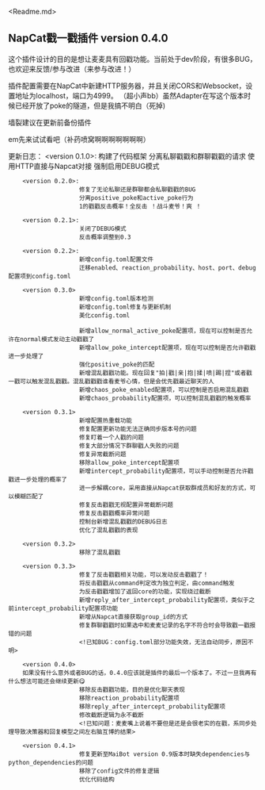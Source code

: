 <Readme.md>
## NapCat戳一戳插件  version 0.4.0

这个插件设计的目的是想让麦麦具有回戳功能。当前处于dev阶段，有很多BUG，也欢迎来反馈/参与改进（来参与改进！）

插件配置需要在NapCat中新建HTTP服务器，并且关闭CORS和Websocket，设置地址为localhost，端口为4999。
		（超小声bb）虽然Adapter在写这个版本时候已经开放了poke的隧道，但是我搞不明白（死掉)

墙裂建议在更新前备份插件

em先来试试看吧（补药喷窝啊啊啊啊啊啊啊）

更新日志：
		<version 0.1.0>:
						构建了代码框架
						分离私聊戳戳和群聊戳戳的请求
						使用HTTP直接与Napcat对接
						强制启用DEBUG模式
		
		<version 0.2.0>:
						修复了无论私聊还是群聊都会私聊戳戳的BUG
						分离positive_poke和active_poke行为
						1的戳戳反击概率！全反击 ！战斗麦爷！爽 ！
		
		<version 0.2.1>:
						关闭了DEBUG模式
						反击概率调整到0.3

		<version 0.2.2>:
						新增config.toml配置文件
						迁移enabled、reaction_probability、host、port、debug配置项到config.toml
		
		<version 0.3.0>
						新增config.toml版本检测
						新增config.toml修复与更新机制
						美化config.toml
						
						新增allow_normal_active_poke配置项，现在可以控制是否允许在normal模式发动主动戳戳了
						新增allow_poke_intercept配置项，现在可以控制是否允许戳戳进一步处理了
						强化positive_poke的匹配
						新增混乱戳戳功能。现在回复"拍|戳|亲|抱|揉|喷|踢|捏"或者戳一戳可以触发混乱戳戳。混乱戳戳戳谁看麦爷心情，但是会优先戳最近聊天的人
						新增chaos_poke_enabled配置项，可以控制是否启用混乱戳戳
						新增chaos_probability配置项，可以控制混乱戳戳的触发概率

		<version 0.3.1>
						新增配置热重载功能
						修复配置更新功能无法正确同步版本号的问题
						修复盯着一个人戳的问题
						修复大部分情况下群聊戳人失败的问题
						修复异常截断问题
						移除allow_poke_intercept配置项
						新增intercept_probability配置项，可以手动控制是否允许戳戳进一步处理的概率了
						进一步解耦core，采用直接从Napcat获取群成员和好友的方式，可以模糊匹配了
						修复反击戳戳无视配置异常截断问题
						修复反击戳戳概率异常问题
						控制台新增混乱戳戳的DEBUG日志
						优化了混乱戳戳的表现
		
		<version 0.3.2>
						移除了混乱戳戳

		<version 0.3.3>
						修复了反击戳戳相关功能，可以发动反击戳戳了！
						将反击戳戳从command判定改为独立判定，由command触发
						为反击戳戳增加了返回core的功能，实现绕过截断
						新增reply_after_intercept_probability配置项，类似于之前intercept_probability配置项功能
						新增从Napcat直接获取group_id的方式
						修复群聊戳戳时如果选中和麦麦记录的名字不符合时会导致戳一戳报错的问题
						<!已知BUG：config.toml部分功能失效，无法自动同步，原因不明>

		<version 0.4.0>
		如果没有什么意外或者BUG的话，0.4.0应该就是插件的最后一个版本了。不过一旦我再有什么想法可能还会继续更新😋
						移除反击戳戳功能，目的是优化聊天表现
						移除reaction_probability配置项
						移除reply_after_intercept_probability配置项
						修改截断逻辑为永不截断
						<!已知问题：麦麦嘴上说着不要但是还是会很老实的在戳，系同步处理导致决策器和回复模型之间左右脑互博的结果>

		<version 0.4.1>
						修复更新至MaiBot version 0.9版本时缺失dependencies与python_dependencies的问题
						移除了config文件的修复逻辑
						优化代码结构